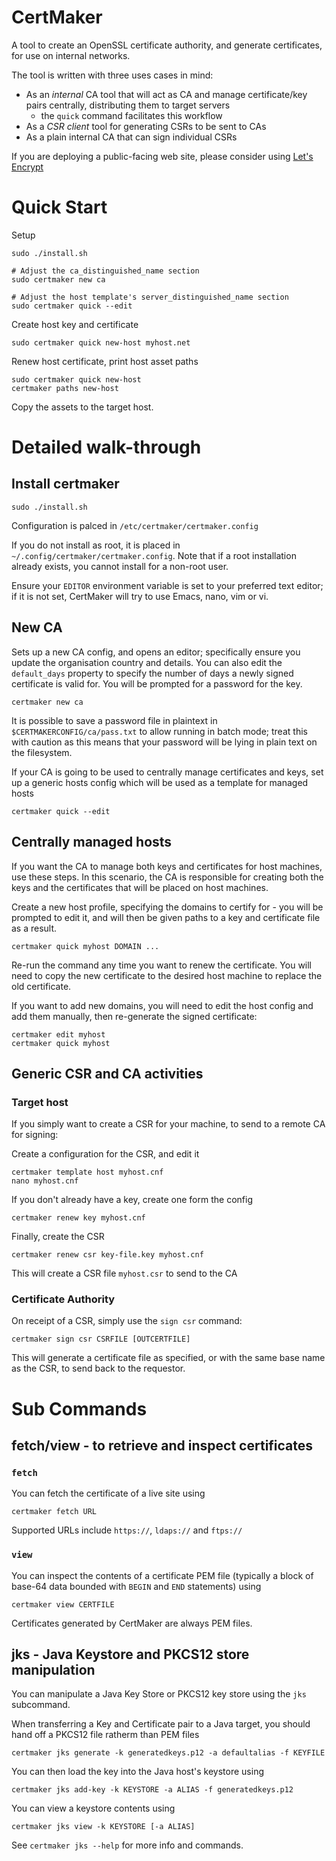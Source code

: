CertMaker
===========

A tool to create an OpenSSL certificate authority, and generate certificates, for use on internal networks.

The tool is written with three uses cases in mind:

* As an *internal* CA tool that will act as CA and manage certificate/key pairs centrally, distributing them to target servers
    * the `quick` command facilitates this workflow
* As a *CSR client* tool for generating CSRs to be sent to CAs
* As a plain internal CA that can sign individual CSRs

If you are deploying a public-facing web site, please consider using [Let's Encrypt](https://letsencrypt.org)


Quick Start
===========

Setup

    sudo ./install.sh

    # Adjust the ca_distinguished_name section
    sudo certmaker new ca

    # Adjust the host template's server_distinguished_name section
    sudo certmaker quick --edit

Create host key and certificate

    sudo certmaker quick new-host myhost.net

Renew host certificate, print host asset paths

    sudo certmaker quick new-host
    certmaker paths new-host

Copy the assets to the target host.


Detailed walk-through
=====================


Install certmaker
-----------------

    sudo ./install.sh

Configuration is palced in `/etc/certmaker/certmaker.config`

If you do not install as root, it is placed in `~/.config/certmaker/certmaker.config`. Note that if a root installation already exists, you cannot install for a non-root user.

Ensure your `EDITOR` environment variable is set to your preferred text editor; if it is not set, CertMaker will try to use Emacs, nano, vim or vi.



New CA
---------

Sets up a new CA config, and opens an editor; specifically ensure you update the organisation country and details. You can also edit the `default_days` property to specify the number of days a newly signed certificate is valid for. You will be prompted for a password for the key.

    certmaker new ca

It is possible to save a password file in plaintext in `$CERTMAKERCONFIG/ca/pass.txt` to allow running in batch mode; treat this with caution as this means that your password will be lying in plain text on the filesystem.

If your CA is going to be used to centrally manage certificates and keys, set up a generic hosts config which will be used as a template for managed hosts

    certmaker quick --edit


Centrally managed hosts
-----------------------

If you want the CA to manage both keys and certificates for host machines, use these steps. In this scenario, the CA is responsible for creating both the keys and the certificates that will be placed on host machines.

Create a new host profile, specifying the domains to certify for - you will be prompted to edit it, and will then be given paths to a key and certificate file as a result.

    certmaker quick myhost DOMAIN ...

Re-run the command any time you want to renew the certificate. You will need to copy the new certificate to the desired host machine to replace the old certificate.

If you want to add new domains, you will need to edit the host config and add them manually, then re-generate the signed certificate:

    certmaker edit myhost
    certmaker quick myhost

Generic CSR and CA activities
-----------------------------

###    Target host

If you simply want to create a CSR for your machine, to send to a remote CA for signing:

Create a configuration for the CSR, and edit it

    certmaker template host myhost.cnf
    nano myhost.cnf

If you don't already have a key, create one form the config

    certmaker renew key myhost.cnf

Finally, create the CSR

    certmaker renew csr key-file.key myhost.cnf

This will create a CSR file `myhost.csr` to send to the CA


###    Certificate Authority

On receipt of a CSR, simply use the `sign csr` command:

    certmaker sign csr CSRFILE [OUTCERTFILE]

This will generate a certificate file as specified, or with the same base name as the CSR, to send back to the requestor.



Sub Commands
============


fetch/view - to retrieve and inspect certificates
-------------------------------------------------

###    `fetch`

You can fetch the certificate of a live site using

    certmaker fetch URL

Supported URLs include `https://`, `ldaps://` and `ftps://`

###    `view`

You can inspect the contents of a certificate PEM file (typically a block of base-64 data bounded with `BEGIN` and `END` statements) using

    certmaker view CERTFILE

Certificates generated by CertMaker are always PEM files.



jks - Java Keystore and PKCS12 store manipulation
-------------------------------------------------

You can manipulate a Java Key Store or PKCS12 key store using the `jks` subcommand.


When transferring a Key and Certificate pair to a Java target, you should hand off a PKCS12 file ratherm than PEM files

    certmaker jks generate -k generatedkeys.p12 -a defaultalias -f KEYFILE


You can then load the key into the Java host's keystore using

    certmaker jks add-key -k KEYSTORE -a ALIAS -f generatedkeys.p12


You can view a keystore contents using

    certmaker jks view -k KEYSTORE [-a ALIAS]

See `certmaker jks --help` for more info and commands.
